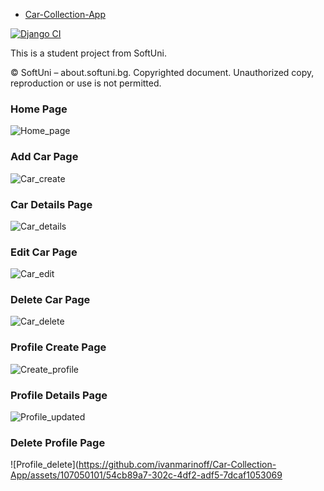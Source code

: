 - [Car-Collection-App](https://car-collection-app.onrender.com)

[![Django CI](https://github.com/ivanmarinoff/Car-Collection-App/actions/workflows/django.yml/badge.svg)](https://github.com/ivanmarinoff/Car-Collection-App/actions/workflows/django.yml)

This is a student project from SoftUni.


© SoftUni – about.softuni.bg. Copyrighted document. Unauthorized copy, reproduction or use is not permitted.


### Home Page 
![Home_page](https://github.com/ivanmarinoff/Car-Collection-App/assets/107050101/42eb03d9-121e-431d-804d-8630cb5b0cff)

### Add Car Page 
![Car_create](https://github.com/ivanmarinoff/Car-Collection-App/assets/107050101/3b164394-83fc-47f9-b6b9-7388042aef05)

### Car Details Page 
![Car_details](https://github.com/ivanmarinoff/Car-Collection-App/assets/107050101/d8f0e23f-e7d2-4357-9155-9667ea2f00d6)

### Edit Car Page 
![Car_edit](https://github.com/ivanmarinoff/Car-Collection-App/assets/107050101/290cf159-9216-4e32-8484-f09aaaa03ef4)

### Delete Car Page 
![Car_delete](https://github.com/ivanmarinoff/Car-Collection-App/assets/107050101/18bc67ec-0a45-4b98-bc87-fa65d4c4cd2b)

### Profile Create Page 
![Create_profile](https://github.com/ivanmarinoff/Car-Collection-App/assets/107050101/49907d5a-72f6-4b57-8cd9-9c27cbc07cdd)

### Profile Details Page 
![Profile_updated](https://github.com/ivanmarinoff/Car-Collection-App/assets/107050101/2f1a4ebe-ac6d-443b-b7a4-160a8bd98672)


### Delete Profile Page 
![Profile_delete](https://github.com/ivanmarinoff/Car-Collection-App/assets/107050101/54cb89a7-302c-4df2-adf5-7dcaf1053069
